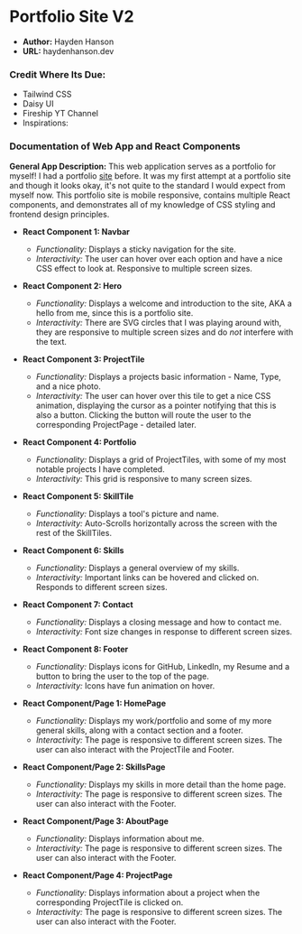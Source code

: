 # Portfolio Site V2

* **Author:** Hayden Hanson
* **URL:** haydenhanson.dev

### Credit Where Its Due:
* Tailwind CSS
* Daisy UI
* Fireship YT Channel
* Inspirations: 

### Documentation of Web App and React Components

**General App Description:** This web application serves as a portfolio for myself! I had a portfolio [site](https://mason.gmu.edu/~hhanson2/) before. It was my first attempt at a portfolio site and though it looks okay, it's not quite to the standard I would expect from myself now. This portfolio site is mobile responsive, contains multiple React components, and demonstrates all of my knowledge of CSS styling and frontend design principles.

* **React Component 1: Navbar** 
  * *Functionality:* Displays a sticky navigation for the site.
  * *Interactivity:* The user can hover over each option and have a nice CSS effect to look at. Responsive to multiple screen sizes.
  
* **React Component 2: Hero** 
  * *Functionality:* Displays a welcome and introduction to the site, AKA a hello from me, since this is a portfolio site.
  * *Interactivity:* There are SVG circles that I was playing around with, they are responsive to multiple screen sizes and do _not_ interfere with the text.
  
* **React Component 3: ProjectTile** 
  * *Functionality:* Displays a projects basic information - Name, Type, and a nice photo.
  * *Interactivity:* The user can hover over this tile to get a nice CSS animation, displaying the cursor as a pointer notifying that this is also a button. Clicking the button will route the user to the corresponding ProjectPage - detailed later.
  
* **React Component 4: Portfolio** 
  * *Functionality:* Displays a grid of ProjectTiles, with some of my most notable projects I have completed.
  * *Interactivity:* This grid is responsive to many screen sizes. 
  
* **React Component 5: SkillTile** 
  * *Functionality:* Displays a tool's picture and name.
  * *Interactivity:* Auto-Scrolls horizontally across the screen with the rest of the SkillTiles.
  
* **React Component 6: Skills** 
  * *Functionality:* Displays a general overview of my skills.
  * *Interactivity:* Important links can be hovered and clicked on. Responds to different screen sizes.
  
* **React Component 7: Contact** 
  * *Functionality:* Displays a closing message and how to contact me.
  * *Interactivity:* Font size changes in response to different screen sizes.
  
* **React Component 8: Footer** 
  * *Functionality:* Displays icons for GitHub, LinkedIn, my Resume and a button to bring the user to the top of the page.
  * *Interactivity:* Icons have fun animation on hover.
  
* **React Component/Page 1: HomePage** 
  * *Functionality:* Displays my work/portfolio and some of my more general skills, along with a contact section and a footer.
  * *Interactivity:* The page is responsive to different screen sizes. The user can also interact with the ProjectTile and Footer.
  
* **React Component/Page 2: SkillsPage** 
  * *Functionality:* Displays my skills in more detail than the home page.
  * *Interactivity:* The page is responsive to different screen sizes. The user can also interact with the Footer.
  
* **React Component/Page 3: AboutPage** 
  * *Functionality:* Displays information about me.
  * *Interactivity:* The page is responsive to different screen sizes. The user can also interact with the Footer.
  
* **React Component/Page 4: ProjectPage** 
  * *Functionality:* Displays information about a project when the corresponding ProjectTile is clicked on.
  * *Interactivity:* The page is responsive to different screen sizes. The user can also interact with the Footer.
 
